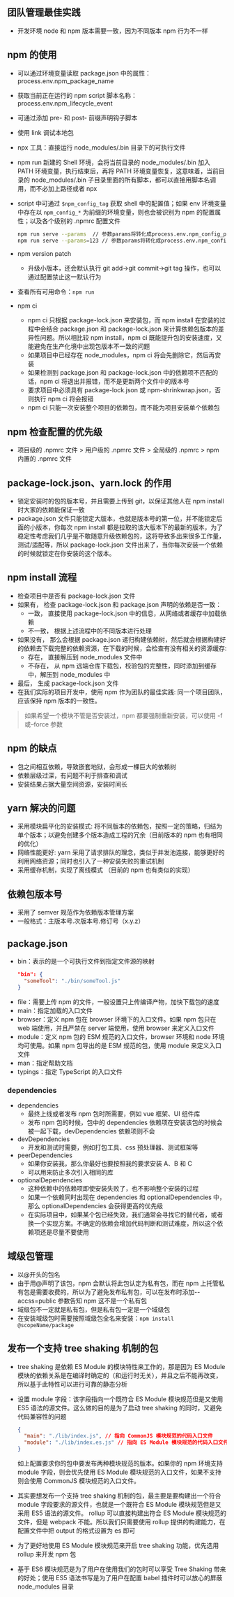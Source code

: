 ## 团队管理最佳实践

- 开发环境 node 和 npm 版本需要一致，因为不同版本 npm 行为不一样

## npm 的使用

- 可以通过环境变量读取 package.json 中的属性：process.env.npm_package_name
- 获取当前正在运行的 npm script 脚本名称：process.env.npm_lifecycle_event
- 可通过添加 pre- 和 post- 前缀声明钩子脚本
- 使用 link 调试本地包
- npx 工具：直接运行 node_modules/.bin 目录下的可执行文件
- npm run 新建的 Shell 环境，会将当前目录的 node_modules/.bin 加入 PATH 环境变量，执行结束后，再将 PATH 环境变量恢复，这意味着，当前目录的 node_modules/.bin 子目录里面的所有脚本，都可以直接用脚本名调用，而不必加上路径或者 npx
- script 中可通过 `$npm_config_tag` 获取 shell 中的配置值；如果 env 环境变量中存在以 `npm_config_*` 为前缀的环境变量，则也会被识别为 npm 的配置属性；以及各个级别的 .npmrc 配置文件

  ```bash
  npm run serve --params  // 参数params将转化成process.env.npm_config_params = true
  npm run serve --params=123 // 参数params将转化成process.env.npm_config_params = 123
  ```

- npm version patch
  - 升级小版本，还会默认执行 git add->git commit->git tag 操作，也可以通过配置禁止这一默认行为
- 查看所有可用命令：`npm run`
- npm ci
  - npm ci 只根据 package-lock.json 来安装包，而 npm install 在安装的过程中会结合 package.json 和 package-lock.json 来计算依赖包版本的差异性问题。所以相比较 npm install，npm ci 既能提升包的安装速度，又能避免在生产化境中出现包版本不一致的问题
  - 如果项目中已经存在 node_modules，npm ci 将会先删除它，然后再安装
  - 如果检测到 package.json 和 package-lock.json 中的依赖项不匹配的话，npm ci 将退出并报错，而不是更新两个文件中的版本号
  - 要求项目中必须具有 package-lock.json 或 npm-shrinkwrap.json，否则执行 npm ci 将会报错
  - npm ci 只能一次安装整个项目的依赖包，而不能为项目安装单个依赖包

## npm 检查配置的优先级

- 项目级的 .npmrc 文件 > 用户级的 .npmrc 文件 > 全局级的 .npmrc > npm 内置的 .npmrc 文件

## package-lock.json、yarn.lock 的作用

- 锁定安装时的包的版本号，并且需要上传到 git，以保证其他人在 npm install 时大家的依赖能保证一致
- package.json 文件只能锁定大版本，也就是版本号的第一位，并不能锁定后面的小版本，你每次 npm install 都是拉取的该大版本下的最新的版本，为了稳定性考虑我们几乎是不敢随意升级依赖包的，这将导致多出来很多工作量，测试/适配等，所以 package-lock.json 文件出来了，当你每次安装一个依赖的时候就锁定在你安装的这个版本。

## npm install 流程

- 检查项目中是否有 package-lock.json 文件
- 如果有， 检查 package-lock.json 和 package.json 声明的依赖是否一致：
  - 一致， 直接使用 package-lock.json 中的信息，从网络或者缓存中加载依赖
  - 不一致， 根据上述流程中的不同版本进行处理
- 如果没有， 那么会根据 package.json 递归构建依赖树，然后就会根据构建好的依赖去下载完整的依赖资源，在下载的时候，会检查有没有相关的资源缓存:
  - 存在， 直接解压到 node_modules 文件中
  - 不存在， 从 npm 远端仓库下载包，校验包的完整性，同时添加到缓存中，解压到 node_modules 中
- 最后， 生成 package-lock.json 文件
- 在我们实际的项目开发中，使用 npm 作为团队的最佳实践: 同一个项目团队，应该保持 npm 版本的一致性。

> 如果希望一个模块不管是否安装过，npm 都要强制重新安装，可以使用 -f 或–force 参数

## npm 的缺点

- 包之间相互依赖，导致嵌套地狱，会形成一棵巨大的依赖树
- 依赖层级过深，有问题不利于排查和调试
- 安装结果占据大量空间资源，安装时间长

## yarn 解决的问题

- 采用模块扁平化的安装模式: 将不同版本的依赖包，按照一定的策略，归结为单个版本；以避免创建多个版本造成工程的冗余（目前版本的 npm 也有相同的优化）
- 网络性能更好: yarn 采用了请求排队的理念，类似于并发池连接，能够更好的利用网络资源；同时也引入了一种安装失败的重试机制
- 采用缓存机制，实现了离线模式 （目前的 npm 也有类似的实现）

## 依赖包版本号

- 采用了 semver 规范作为依赖版本管理方案
- 一般格式：主版本号.次版本号.修订号（x.y.z）

## package.json

- bin：表示的是一个可执行文件到指定文件源的映射
  ```json
  "bin": {
    "someTool": "./bin/someTool.js"
  }
  ```
- file：需要上传 npm 的文件，一般设置只上传编译产物，加快下载包的速度
- main：指定加载的入口文件
- browser：定义 npm 包在 browser 环境下的入口文件。如果 npm 包只在 web 端使用，并且严禁在 server 端使用，使用 browser 来定义入口文件
- module：定义 npm 包的 ESM 规范的入口文件，browser 环境和 node 环境均可使用。如果 npm 包导出的是 ESM 规范的包，使用 module 来定义入口文件
- man：指定帮助文档
- typings：指定 TypeScript 的入口文件

### dependencies

- dependencies
  - 最终上线或者发布 npm 包时所需要，例如 vue 框架、UI 组件库
  - 发布 npm 包的时候，包中的 dependencies 依赖项在安装该包的时候会被一起下载，devDependencies 依赖项则不会
- devDependencies
  - 开发和测试时需要，例如打包工具、css 预处理器、测试框架等
- peerDependencies
  - 如果你安装我，那么你最好也要按照我的要求安装 A、B 和 C
  - 可以用来防止多次引入相同的库
- optionalDependencies
  - 这种依赖中的依赖项即使安装失败了，也不影响整个安装的过程
  - 如果一个依赖同时出现在 dependencies 和 optionalDependencies 中，那么 optionalDependencies 会获得更高的优先级
  - 在实际项目中，如果某个包已经失效，我们通常会寻找它的替代者，或者换一个实现方案。不确定的依赖会增加代码判断和测试难度，所以这个依赖项还是尽量不要使用

## 域级包管理

- 以@开头的包名
- 由于用@声明了该包，npm 会默认将此包认定为私有包，而在 npm 上托管私有包是需要收费的，所以为了避免发布私有包，可以在发布时添加--accss=public 参数告知 npm 这不是一个私有包
- 域级包不一定就是私有包，但是私有包一定是一个域级包
- 在安装域级包时需要按照域级包全名来安装：`npm install @scopeName/package`

## 发布一个支持 tree shaking 机制的包

- tree shaking 是依赖 ES Module 的模块特性来工作的，那是因为 ES Module 模块的依赖关系是在编译时确定的（和运行时无关），并且之后不能再改变，所以基于此特性可以进行可靠的静态分析
- 设置 module 字段：该字段指向一个既符合 ES Module 模块规范但是又使用 ES5 语法的源文件。这么做的目的是为了启动 tree shaking 的同时，又避免代码兼容性的问题

  ```json
  {
    "main": "./lib/index.js", // 指向 CommonJS 模块规范的代码入口文件
    "module": "./lib/index.es.js" // 指向 ES Module 模块规范的代码入口文件
  }
  ```

  如上配置要求你的包中要发布两种模块规范的版本。如果你的 npm 环境支持 module 字段，则会优先使用 ES Module 模块规范的入口文件，如果不支持则会使用 CommonJS 模块规范的入口文件。

- 其实要想发布一个支持 tree shaking 机制的包，最主要是要构建出一个符合 module 字段要求的源文件，也就是一个既符合 ES Module 模块规范但是又采用 ES5 语法的源文件。
  rollup 可以直接构建出符合 ES Module 模块规范的文件，但是 webpack 不能。所以我们只需要使用 rollup 提供的构建能力，在配置文件中把 output 的格式设置为 es 即可
- 为了更好地使用 ES Module 模块规范来开启 tree shaking 功能，优先选用 rollup 来开发 npm 包
- 基于 ES6 模块规范是为了用户在使用我们的包时可以享受 Tree Shaking 带来的好处；使用 ES5 语法书写是为了用户在配置 babel 插件时可以放心的屏蔽 node_modules 目录
